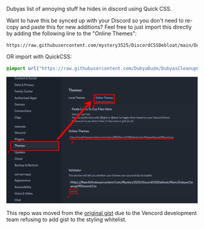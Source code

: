 Dubyas list of annoying stuff he hides in discord using Quick CSS.

Want to have this be synced up with your Discord so you don't need to re-copy and paste this for new additions?
Feel free to just import this directly by adding the following line to the "Online Themes":

```
https://raw.githubusercontent.com/mystery3525/DiscordCSSDebloat/main/DubyasCleanupOfDiscord.css
```

OR import with QuickCSS:

```css
@import url("https://raw.githubusercontent.com/DubyaDude/DubyasCleanupOfDiscord/main/DubyasCleanupOfDiscord.css");
```

![instructions](./instructions.png)

This repo was moved from the [original gist](https://gist.github.com/DubyaDude/1ee0e8c218a22883721635dfae3e022c) due to the Vencord development team refusing to add gist to the styling whitelist.
